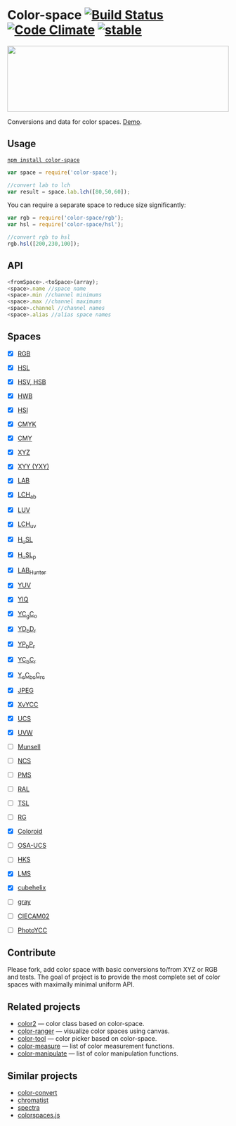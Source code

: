 # Color-space [![Build Status](https://travis-ci.org/dfcreative/color-space.svg?branch=master)](https://travis-ci.org/dfcreative/color-space) [![Code Climate](https://codeclimate.com/github/dfcreative/color-space/badges/gpa.svg)](https://codeclimate.com/github/dfcreative/color-space) [![stable](http://badges.github.io/stability-badges/dist/stable.svg)](http://github.com/badges/stability-badges)

<img src="https://raw.githubusercontent.com/dfcreative/color-space/gh-pages/logo.png" width="100%" height="150"/>

Conversions and data for color spaces. [Demo](http://dfcreative.github.io/color-space).


## Usage

[`npm install color-space`](https://npmjs.org/package/color-space/)

```js
var space = require('color-space');

//convert lab to lch
var result = space.lab.lch([80,50,60]);
```

You can require a separate space to reduce size significantly:

```js
var rgb = require('color-space/rgb');
var hsl = require('color-space/hsl');

//convert rgb to hsl
rgb.hsl([200,230,100]);
```


## API


```js
<fromSpace>.<toSpace>(array);
<space>.name //space name
<space>.min //channel minimums
<space>.max //channel maximums
<space>.channel //channel names
<space>.alias //alias space names
```

## Spaces

* [x] [RGB](https://en.wikipedia.org/wiki/CIE_1931_color_space#Experimental_results:_the_CIE_RGB_color_space)
* [x] [HSL](https://en.wikipedia.org/wiki/HSL_and_HSV)
* [x] [HSV, HSB](https://en.wikipedia.org/wiki/HSL_and_HSV)
* [x] [HWB](http://dev.w3.org/csswg/css-color/#the-hwb-notation)
* [x] [HSI](https://en.wikipedia.org/wiki/HSL_and_HSV)
* [x] [CMYK](https://en.wikipedia.org/wiki/CMYK_color_model)
* [x] [CMY](https://en.wikipedia.org/wiki/CMYK_color_model)
* [x] [XYZ](http://en.wikipedia.org/wiki/CIE_1931_color_space)
* [x] [XYY (YXY)](https://en.wikipedia.org/wiki/CIE_1931_color_space#CIE_xy_chromaticity_diagram_and_the_CIE_xyY_color_space)
* [x] [LAB](http://en.wikipedia.org/wiki/Lab_color_space)
* [x] [LCH<sub>ab</sub>](https://en.wikipedia.org/wiki/Lab_color_space#Cylindrical_representation:_CIELCh_or_CIEHLC)
* [x] [LUV](http://en.wikipedia.org/wiki/CIELUV)
* [x] [LCH<sub>uv</sub>](http://en.wikipedia.org/wiki/CIELUV#Cylindrical_representation)
* [x] [H<sub>u</sub>SL](http://www.boronine.com/husl/)
* [x] [H<sub>u</sub>SL<sub>p</sub>](http://www.boronine.com/husl/)
* [x] [LAB<sub>Hunter</sub>](http://en.wikipedia.org/wiki/Lab_color_space#Hunter_Lab)
* [x] [YUV](https://en.wikipedia.org/?title=YUV)
* [x] [YIQ](https://en.wikipedia.org/?title=YIQ)
* [x] [YC<sub>g</sub>C<sub>o</sub>](https://en.wikipedia.org/wiki/YCgCo)
* [x] [YD<sub>b</sub>D<sub>r</sub>](https://en.wikipedia.org/wiki/YDbDr)
* [x] [YP<sub>b</sub>P<sub>r</sub>](https://en.wikipedia.org/wiki/YPbPr)
* [x] [YC<sub>b</sub>C<sub>r</sub>](https://en.wikipedia.org/wiki/YCbCr)
* [x] [Y<sub>c</sub>C<sub>bc</sub>C<sub>rc</sub>](https://en.wikipedia.org/wiki/YCbCr#ITU-R_BT.2020_conversion)
* [x] [JPEG](https://en.wikipedia.org/wiki/YCbCr#JPEG_conversion)
* [x] [XvYCC](https://en.wikipedia.org/wiki/XvYCC)
* [x] [UCS](https://en.wikipedia.org/wiki/CIE_1960_color_space)
* [x] [UVW](https://en.wikipedia.org/wiki/CIE_1964_color_space)
* [ ] [Munsell](https://en.wikipedia.org/wiki/Munsell_color_system)
* [ ] [NCS](https://en.wikipedia.org/wiki/Natural_Color_System)
* [ ] [PMS](https://en.wikipedia.org/wiki/Pantone)
* [ ] [RAL](https://en.wikipedia.org/wiki/RAL_colour_standard)
* [ ] [TSL](https://en.wikipedia.org/wiki/TSL_color_space)
* [ ] [RG](https://en.wikipedia.org/wiki/RG_color_space)
* [x] [Coloroid](https://en.wikipedia.org/wiki/Coloroid)
* [ ] [OSA-UCS](https://en.wikipedia.org/wiki/OSA-UCS)
* [ ] [HKS](https://en.wikipedia.org/wiki/HKS_(colour_system))
* [x] [LMS](http://en.wikipedia.org/wiki/LMS_color_space)
* [x] [cubehelix](https://www.mrao.cam.ac.uk/~dag/CUBEHELIX/)
* [ ] [gray](http://dev.w3.org/csswg/css-color/#grays)
* [ ] [CIECAM02](https://en.wikipedia.org/wiki/CIECAM02)
* [ ] [PhotoYCC](http://www5.informatik.tu-muenchen.de/lehre/vorlesungen/graphik/info/csc/COL_34.htm)


## Contribute

Please fork, add color space with basic conversions to/from XYZ or RGB and tests.
The goal of project is to provide the most complete set of color spaces with maximally minimal uniform API.


## Related projects

* [color2](https://www.npmjs.com/package/color2) — color class based on color-space.
* [color-ranger](https://www.npmjs.com/package/color-ranger) — visualize color spaces using canvas.
* [color-tool](https://www.npmjs.com/package/color-tool) — color picker based on color-space.
* [color-measure](https://www.npmjs.com/package/color-measure) — list of color measurement functions.
* [color-manipulate](https://www.npmjs.com/package/color-manipulate) — list of color manipulation functions.


## Similar projects

* [color-convert](https://github.com/harthur/color-convert)
* [chromatist](https://github.com/jrus/chromatist)
* [spectra](https://github.com/avp/spectra)
* [colorspaces.js](https://github.com/boronine/colorspaces.js)

